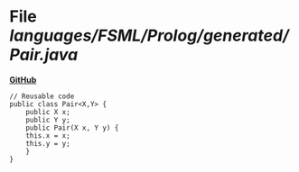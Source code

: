 # File _languages/FSML/Prolog/generated/Pair.java_
**[GitHub](https://github.com/softlang/yas/blob/master/languages/FSML/Prolog/generated/Pair.java)**
```
// Reusable code
public class Pair<X,Y> {
    public X x;
    public Y y;
    public Pair(X x, Y y) {
	this.x = x;
	this.y = y;
    }
}
```

